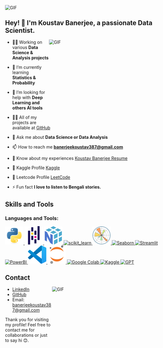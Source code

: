 <p><img align="center" height="200" width="550" src="https://github.com/KoKoustav/KoKoustav/assets/146055901/ddd6fc10-62ea-4da5-b468-3fd377337e1d" alt="GIF"/><p/>

## Hey! 👋 I'm Koustav Banerjee, a passionate Data Scientist.
<img align="right" height="270" width="360" src="https://github.com/KoKoustav/KoKoustav/assets/146055901/d2a481db-8292-4688-93ee-ede8aae06861.gif" alt="GIF"/>

- 👨‍💻 Working on various **Data Science & Analysis projects**

- 🌱 I’m currently learning **Statistics & Probability**

- 🤝 I’m looking for help with **Deep Learning and others AI tools**

- 👨‍💻 All of my projects are available at [GitHub](https://github.com/KoKoustav)

- 💬 Ask me about **Data Science or Data Analysis**

- 📫 How to reach me **banerjeekoustav387@gmail.com**

- 📄 Know about my experiences [Koustav Banerjee Resume](https://tinyurl.com/Koustav-Banerjee-Resume)

- 🧠 Kaggle Profile [Kaggle](https://www.kaggle.com/rickko)
- 👀 Leetcode Profile [LeetCode](https://leetcode.com/u/koustavb12/)

- ⚡ Fun fact **I love to listen to Bengali stories.**

## Skills and Tools
<h3 align="left">Languages and Tools:</h3>
<p align="left"> 
  <a href="https://www.python.org" target="_blank" rel="noreferrer"> 
    <img src="https://raw.githubusercontent.com/devicons/devicon/master/icons/python/python-original.svg" alt="Python" width="60" height="60"/> 
  </a> 
  <a href="https://pandas.pydata.org/" target="_blank" rel="noreferrer"> 
    <img src="https://raw.githubusercontent.com/devicons/devicon/2ae2a900d2f041da66e950e4d48052658d850630/icons/pandas/pandas-original.svg" alt="Pandas" width="60" height="60"/> 
  </a> 
  <a href="https://numpy.org/" target="_blank" rel="noreferrer"> 
    <img src="https://raw.githubusercontent.com/devicons/devicon/master/icons/numpy/numpy-original.svg" alt="NumPy" width="60" height="60"/> 
  </a>
  <a href="https://scikit-learn.org/" target="_blank" rel="noreferrer"> 
    <img src="https://upload.wikimedia.org/wikipedia/commons/0/05/Scikit_learn_logo_small.svg" alt="scikit_learn" width="60" height="60"/> 
  </a> 
  <a href="https://matplotlib.org/" target="_blank" rel="noreferrer"> 
    <img src="https://raw.githubusercontent.com/devicons/devicon/master/icons/matplotlib/matplotlib-original.svg" alt="Matplotlib" width="60" height="60"/> 
  </a>
  <a href="https://seaborn.pydata.org/" target="_blank" rel="noreferrer"> 
    <img src="https://seaborn.pydata.org/_images/logo-mark-lightbg.svg" alt="Seaborn" width="60" height="60"/> 
  </a>
  <a href="https://streamlit.io/" target="_blank" rel="noreferrer"> 
    <img src="https://streamlit.io/images/brand/streamlit-logo-secondary-colormark-darktext.svg" alt="Streamlit" width="60" height="60"/> 
  </a>
  <a href="https://powerbi.microsoft.com/" target="_blank" rel="noreferrer"> 
    <img src="https://raw.githubusercontent.com/microsoft/PowerBI-Icons/main/SVG/Power-BI.svg" alt="PowerBI" width="60" height="60"/> 
  </a> 
  <a href="https://code.visualstudio.com/" target="_blank" rel="noreferrer"> 
    <img src="https://raw.githubusercontent.com/devicons/devicon/master/icons/vscode/vscode-original.svg" alt="VS Code" width="60" height="60"/> 
  </a> 
  <a href="https://jupyter.org/" target="_blank" rel="noreferrer"> 
    <img src="https://raw.githubusercontent.com/devicons/devicon/master/icons/jupyter/jupyter-original.svg" alt="Jupyter" width="60" height="60"/> 
  </a> 
  <a href="https://colab.research.google.com/" target="_blank" rel="noreferrer"> 
    <img src="https://colab.research.google.com/img/colab_favicon_256px.png" alt="Google Colab" width="60" height="60"/> 
  </a>
  <a href="https://www.kaggle.com/" target="_blank" rel="noreferrer"> 
    <img src="https://www.vectorlogo.zone/logos/kaggle/kaggle-icon.svg" alt="Kaggle" width="60" height="60"/> 
  </a>
  <a href="https://www.openai.com/research" target="_blank" rel="noreferrer"> 
   <img src="https://simpleicons.org/icons/openai.svg" alt="GPT" width="60" height="60"/> 
  </a>
</p>

## Contact
<p><img align="right" height="210" width="350" src="https://github.com/KoKoustav/KoKoustav/assets/146055901/85ea1e61-9584-4261-9b7d-22fdb06ad7a2" alt="GIF"/><p/>
  
- [LinkedIn](https://www.linkedin.com/in/coderkoustav)
- [GitHub](https://github.com/KoKoustav)
- Email: banerjeekoustav387@gmail.com

Thank you for visiting my profile! Feel free to contact me for collaborations or just to say hi 😊.
